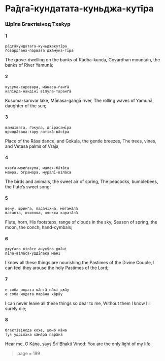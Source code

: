 # Ра̄дга̄-кундатата-куньджа-кутīра

### Шрīла Бгактівінод Тха̄кур

#### 1

    ра̄дга̄кундатата-куньджакутīра
    ґовардгана-парвата джа̄муна-тīра

The grove-dwelling on the banks of Rādha-kuṇḍa, Govardhan mountain, the banks of River Yamunā;

#### 2

    кусума-саровара, ма̄наса-ґанґа̄
    калінда-нандінī віпула-таранґа̄

Kusuma-sarovar lake, Mānasa-gaṅgā river, The rolling waves of Yamunā, daughter of the sun;

#### 3

    вамшівата, ґокула, дгīрасамīра
    вринда̄вана-тару латіка̄-ва̄нīра

Place of the Rāsa dance, and Gokula, the gentle breezes, The trees, vines, and Vetasa palms of Vraja;

#### 4

    кхаґа-мриґакула, малая-ба̄та̄са
    маюра, бграмара, муралī-віла̄са

The birds and animals, the sweet air of spring, The peacocks, bumblebees, the flute’s sweet song;

#### 5

    вену, шринґа, падачіхна, мегама̄ла̄
    васанта, шяшянка, шянкха карата̄ла̄

Flute, horn, His footsteps, range of clouds in the sky, Season of spring, the moon, the conch, hand-cymbals;

#### 6

    джуґала віла̄се анукӯла джа̄ні
    лīла̄-віла̄са-уддīпака ма̄ні

I know all these things are nourishing the Pastimes of the Divine Couple, I can feel they arouse the holy Pastimes of the Lord;

#### 7

    е соба чодата ка̄нга̄ на̄хі джа̄у
    е соба чодата пара̄на ха̄ра̄у

I can never leave all these things so dear to me, Without them I know I’ll surely die;

#### 8

    бгактівінода кохе, шюно ка̄на
    туя уддīпака ха̄ма̄ра̄ пара̄на

Hear me, O Kāna, says Śrī Bhakti Vinod: You are the only light of my life.


> page = 199